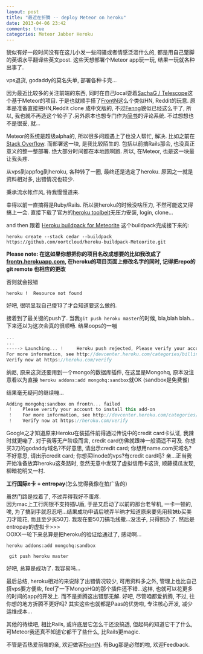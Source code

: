 ```yaml
---
layout: post
title: "最近在折腾 -- deploy Meteor on heroku"
date: 2013-04-06 23:42
comments: true
categories: Meteor Jabber Heroku
---
```

貌似有好一段时间没有在这儿小发一些闷骚或者情感泛滥什么的, 都是用自己蹩脚的英语水平翻译些英文post. 这些天想部署个Meteor app玩一玩, 结果一玩就各种出事了.  

vps退货, godaddy的莫名失单, 部署各种卡壳...

因为最近比较多的关注前端的东西,  同时在自己local耍着[SachaG / Telescope](https://github.com/SachaG/Telescope)这个基于Meteor的项目. 于是也就顺手搭了[FrontN](http://frontn.com)这么个类似HN, Reddit的玩意. 原本是准备直接把HN,Reddit clone 成中文版的, 不过[Fenng](http://news.dbanotes.net/)貌似已经这么干了, 所以, 我也就不再造这个轮子了.另外原本也想专门作为[简书](http://jianshu.io)的评论系统. 不过想想也不是很妥, 就...

Meteor的系统是超级alpha的, 所以很多问题遇上了也没人帮忙, 解决. 比如之前在[Stack Overflow](http://stackoverflow.com/questions/15654637/same-helper-for-different-template). 而部署这一块, 是我比较陌生的. 包括以前搞Rails那会, 也没真正意义的整一整部署. 绝大部分时间都在本地跑啊跑. 所以, 在Meteor, 也是这一块最让我头疼. 
<!--more -->
从vps到appfog到heroku, 各种转了一圈, 最终还是选定了heroku.  原因之一就是资料相对多, 出错情况也较少. 

秉承流水帐作风, 待我慢慢道来. 

幸得以前一直搞得是Ruby/Rails. 所以装heroku的时候没啥压力, 不然可能这又得搞上一会. 直接下载了官方的[heroku toolbelt](https://toolbelt.heroku.com/)无压力安装, login, clone...

and then 跟着 [Heroku buildpack for Meteorite](https://github.com/oortcloud/heroku-buildpack-Meteorite) 这个buildpack完成接下来的:

```
heroku create --stack cedar --buildpack https://github.com/oortcloud/heroku-buildpack-Meteorite.git
```
**Please note: 在这如果你想把你的项目名改成想要的比如我改成了[frontn.herokuapp.com](frontn.herokuapp.com), 在heroku的项目页面上修改名字的同时, 记得把repo的git remote 也相应的更改**

否则就会报错

```
heroku !  Resource not found
```
好吧, 很明显我自己傻13了才会知道要这么做的. 

接着到了最关键的push了.  当我`git push heroku master`的时候, bla,blah blah...下来还以为这次会真的很顺畅. 结果oops的一嘣

```javascript
...
...
-----> Launching... !     Heroku push rejected, Please verify your account to install this add-on
For more information, see http://devcenter.heroku.com/categories/billing
Verify now at https://heroku.com/verify
```
纳尼,  原来这货还要用到一个mongo的数据库插件, 在这里是Mongohq, 原本没注意看以为直接
`heroku addons:add mongohq:sandbox`就OK
(sandbox是免费餐)

结果毫无疑问的继续嘣...

```javascript
Adding mongohq:sandbox on frontn... failed
 !    Please verify your account to install this add-on
 !    For more information, see http://devcenter.heroku.com/categories/billing
 !    Verify now at https://heroku.com/verify
```

Google之才知道原来Heroku在装插件前得通过传说中的credit card卡认证, 我辣时就更嘣了. 对于我等无产阶级而言, credit card仿佛就跟神一般滴遥不可及. 你想买3刀的godaddy域名?不好意思, 请出示credit card; 你想用name.com买域名? 不好意思, 请出示credit card; 你想买linode的vps?有credit card吗? 亲...正当我开始准备放弃heroku这条路时, 忽然无意中发现了虚拟信用卡这货, 顺藤摸瓜发现, 柳暗花明又一村. 

**工行国际e卡 + entropay**(怎么觉得我像在拍广告的)

虽然门路是找着了, 不过弄得我好不蛋疼.  
因为mac上工行网银不支持插U盾, 于是又启动了以前的那台老爷机, 一卡一顿的, 唉, 为了搞到手就忍忍吧...结果成功申请后唬弄半晌才知道原来要先用软妹b买美刀才能花, 而且至少买50刀. 我现在要50刀搞毛线撒...没法子, 只得照办了. 然后是entropay的虚拟卡>>>  
OOXX一轮下来总算是把heroku的验证给通过了, 感动啊...  

`heroku addons:add mongohq:sandbox`

` git push heroku master`

好吧, 总算是成功了. 我容易吗...

最后总结, heroku相对的来说除了出错情况较少, 可用资料多之外, 管理上也比自己搭vps要方便些, feel了一下MongoHQ的那个插件还不错...这样, 也就可以花更多的时间的app的开发上. 而不是折腾这出错那无解.  好吧, 尽管咱都爱折腾, 不过, 往你想的地方折腾不更好吗? 其实这些也就都是Paas的优势啦, 专注核心开发, 减少运维成本...

其他的待续吧, 相比Rails, 或许底层它怎么干还没搞透, 但起码的知道它干了什么, 可Meteor我还真不知道它都干了些什么, 比Rails更magic. 

不管是否热爱前端的亲, 欢迎做客[FrontN](http://frontn.com). 有Bug那是必然的啦, 欢迎Feedback.